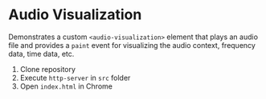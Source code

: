 # Audio Visualization

Demonstrates a custom `<audio-visualization>` element that plays an audio file and provides a `paint` event for visualizing the audio context, frequency data, time data, etc.  

1. Clone repository
2. Execute `http-server` in `src` folder
3. Open `index.html` in Chrome